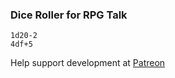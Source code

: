 ### Dice Roller for RPG Talk

```
1d20-2
4df+5
```

Help support development at [Patreon](https://www.patreon.com/rpg_talk)
